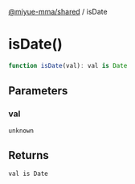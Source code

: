 [@miyue-mma/shared](../index.md) / isDate

# isDate()

```ts
function isDate(val): val is Date
```

## Parameters

### val

`unknown`

## Returns

`val is Date`
